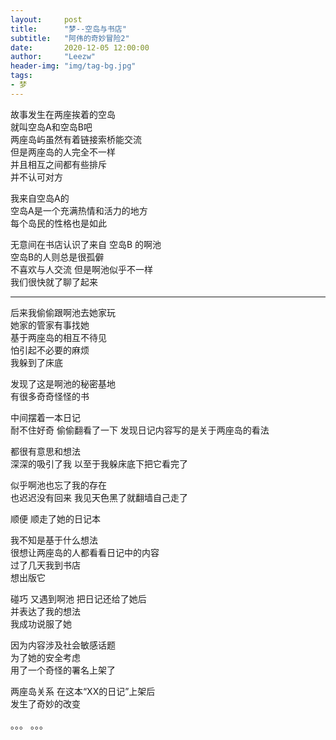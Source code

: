 ```yaml
---
layout:     post 
title:      "梦--空岛与书店"
subtitle:   "阿伟的奇妙冒险2"
date:       2020-12-05 12:00:00
author:     "Leezw"
header-img: "img/tag-bg.jpg"
tags:
- 梦
---
```



故事发生在两座挨着的空岛     
就叫空岛A和空岛B吧     
两座岛屿虽然有着链接索桥能交流     
但是两座岛的人完全不一样     
并且相互之间都有些排斥     
并不认可对方     

我来自空岛A的     
空岛A是一个充满热情和活力的地方     
每个岛民的性格也是如此      

无意间在书店认识了来自 空岛B 的啊池      
空岛B的人则总是很孤僻      
不喜欢与人交流
但是啊池似乎不一样      
我们很快就了聊了起来      

------

后来我偷偷跟啊池去她家玩      
她家的管家有事找她      
基于两座岛的相互不待见      
怕引起不必要的麻烦      
我躲到了床底

发现了这是啊池的秘密基地      
有很多奇奇怪怪的书      

中间摆着一本日记      
耐不住好奇
偷偷翻看了一下
发现日记内容写的是关于两座岛的看法      

都很有意思和想法      
深深的吸引了我
以至于我躲床底下把它看完了      

似乎啊池也忘了我的存在      
也迟迟没有回来
我见天色黑了就翻墙自己走了      

顺便
顺走了她的日记本      

我不知是基于什么想法      
很想让两座岛的人都看看日记中的内容      
过了几天我到书店       
想出版它

碰巧
又遇到啊池
把日记还给了她后      
并表达了我的想法      
我成功说服了她

因为内容涉及社会敏感话题      
为了她的安全考虑      
用了一个奇怪的署名上架了      

两座岛关系
在这本“XX的日记”上架后      
发生了奇妙的改变      

。。。
。。。










